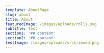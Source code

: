 ```yaml
---
template: AboutPage
slug: about
title: About
featuredImage: /images/uploads/rolls.svg
subtitle: Test
section1: '## content'
section2: '## content'
testImage: /images/uploads/srctrimmed.png
---
```


